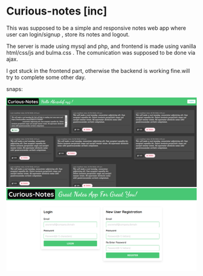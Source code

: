 # Curious-notes  [inc]

This was supposed to be a simple and responsive  notes web app where user can login/signup , store its notes and logout.  

The server is made using mysql and php, and frontend is made using vanilla html/css/js and bulma.css . The comunication was supposed to be done via ajax. 

I got stuck in the frontend part, otherwise the backend is working fine.will try to complete some other day.  

snaps:  

![pic1](website_snaps/pic1.png)
![pic2](website_snaps/pic2.png)

